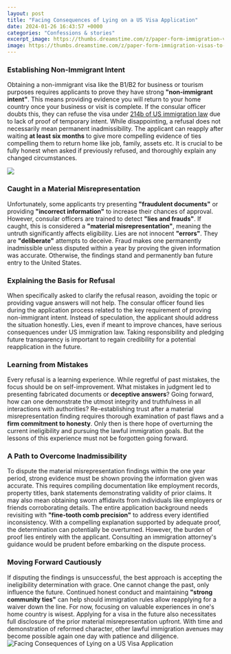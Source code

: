 ```yaml
---
layout: post
title: "Facing Consequences of Lying on a US Visa Application"
date: 2024-01-26 16:43:57 +0000
categories: "Confessions & stories"
excerpt_image: https://thumbs.dreamstime.com/z/paper-form-immigration-visas-to-visit-united-states-fountain-pen-paper-form-us-immigration-visa-lies-101637592.jpg
image: https://thumbs.dreamstime.com/z/paper-form-immigration-visas-to-visit-united-states-fountain-pen-paper-form-us-immigration-visa-lies-101637592.jpg
---
```


### Establishing Non-Immigrant Intent
Obtaining a non-immigrant visa like the B1/B2 for business or tourism purposes requires applicants to prove they have strong **"non-immigrant intent"**. This means providing evidence you will return to your home country once your business or visit is complete. If the consular officer doubts this, they can refuse the visa under [214b of US immigration law](https://store.fi.io.vn/mom-of-2-boys-funny3267-t-shirt) due to lack of proof of temporary intent. 
While disappointing, a refusal does not necessarily mean permanent inadmissibility. The applicant can reapply after waiting **at least six months** to give more compelling evidence of ties compelling them to return home like job, family, assets etc. It is crucial to be fully honest when asked if previously refused, and thoroughly explain any changed circumstances. 

![](https://thumbs.dreamstime.com/z/silver-pen-lies-national-us-visa-application-form-silver-pen-lies-national-us-visa-application-form-consultation-list-187857010.jpg)
### Caught in a Material Misrepresentation
Unfortunately, some applicants try presenting **"fraudulent documents"** or providing **"incorrect information"** to increase their chances of approval. However, consular officers are trained to detect **"lies and frauds"**. If caught, this is considered a **"material misrepresentation"**, meaning the untruth significantly affects eligibility. 
Lies are not innocent **"errors"**. They are **"deliberate"** attempts to deceive. Fraud makes one permanently inadmissible unless disputed within a year by proving the given information was accurate. Otherwise, the findings stand and permanently ban future entry to the United States.
### Explaining the Basis for Refusal
When specifically asked to clarify the refusal reason, avoiding the topic or providing vague answers will not help. The consular officer found lies during the application process related to the key requirement of proving non-immigrant intent. 
Instead of speculation, the applicant should address the situation honestly. Lies, even if meant to improve chances, have serious consequences under US immigration law. Taking responsibility and pledging future transparency is important to regain credibility for a potential reapplication in the future.
### Learning from Mistakes
Every refusal is a learning experience. While regretful of past mistakes, the focus should be on self-improvement. What mistakes in judgment led to presenting fabricated documents or **deceptive answers**? Going forward, how can one demonstrate the utmost integrity and truthfulness in all interactions with authorities?
Re-establishing trust after a material misrepresentation finding requires thorough examination of past flaws and a **firm commitment to honesty**. Only then is there hope of overturning the current ineligibility and pursuing the lawful immigration goals. But the lessons of this experience must not be forgotten going forward.
### A Path to Overcome Inadmissibility 
To dispute the material misrepresentation findings within the one year period, strong evidence must be shown proving the information given was accurate. This requires compiling documentation like employment records, property titles, bank statements demonstrating validity of prior claims. 
It may also mean obtaining sworn affidavits from individuals like employers or friends corroborating details. The entire application background needs revisiting with **"fine-tooth comb precision"** to address every identified inconsistency. 
With a compelling explanation supported by adequate proof, the determination can potentially be overturned. However, the burden of proof lies entirely with the applicant. Consulting an immigration attorney's guidance would be prudent before embarking on the dispute process.
### Moving Forward Cautiously
If disputing the findings is unsuccessful, the best approach is accepting the ineligibility determination with grace. One cannot change the past, only influence the future. Continued honest conduct and maintaining **"strong community ties"** can help should immigration rules allow reapplying for a waiver down the line. 
For now, focusing on valuable experiences in one's home country is wisest. Applying for a visa in the future also necessitates full disclosure of the prior material misrepresentation upfront. With time and demonstration of reformed character, other lawful immigration avenues may become possible again one day with patience and diligence.
![Facing Consequences of Lying on a US Visa Application](https://thumbs.dreamstime.com/z/paper-form-immigration-visas-to-visit-united-states-fountain-pen-paper-form-us-immigration-visa-lies-101637592.jpg)